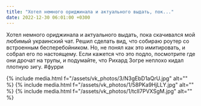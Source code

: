 ```yaml
---
title: "Хотел немного ориджинала и актуального выдать, пок..."
date: 2022-12-30 06:01:00 +0300
---
```


Хотел немного ориджинала и актуального выдать, пока скачивался мой любимый украинский чат. Решил сделать вид, что собираю роутер со встроенным бесперебойником. Но, не понял как это имитировать, и собрал его по настоящему.
Если кажется что это подло, посмотрите где они дрочат на трупы, и подумайте, что Рихард Зогре неплохо кидал плотную зигу.
#фурри


{% include media.html f="/assets/vk_photos/3/N3gEbD1aQrU.jpg" alt="" %}
{% include media.html f="/assets/vk_photos/1/58PKa9HjLLY.jpg" alt="" %}
{% include media.html f="/assets/vk_photos/1/tclI7PVXSgM.jpg" alt="" %}
